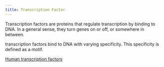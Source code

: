 ```yaml
---
title: Transcription Factor
---
```


Transcription factors are proteins that regulate transcription by binding to
DNA. In a general sense, they turn genes on or off, or somewhere in between.

transcription factors bind to DNA with varying specificity. This specificity is
defined as a motif.

[Human transcription factors](./The-Human-Transcription-Factors_cell.pdf)
